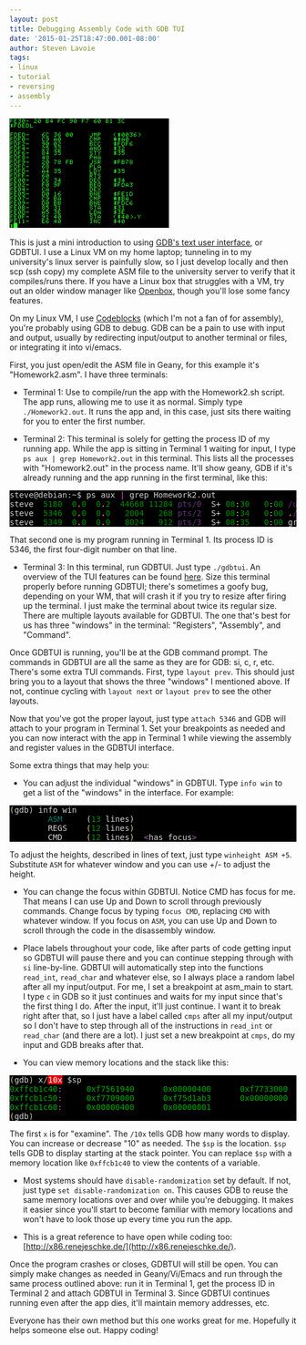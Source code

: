 ```yaml
---
layout: post
title: Debugging Assembly Code with GDB TUI
date: '2015-01-25T18:47:00.001-08:00'
author: Steven Lavoie
tags:
- linux
- tutorial
- reversing
- assembly
---
```


![Apple II Display](/assets/posts/debugging_gdbtui/apple_ii.png)

This is just a mini introduction to using [GDB's text user interface](https://sourceware.org/gdb/onlinedocs/gdb/TUI.html), or GDBTUI. I use a Linux VM on my home laptop; tunneling in to my university's linux server is painfully slow, so I just develop locally and then scp (ssh copy) my complete ASM file to the university server to verify that it compiles/runs there. If you have a Linux box that struggles with a VM, try out an older window manager like [Openbox](http://openbox.org/wiki/Main_Page), though you'll lose some fancy features.

On my Linux VM, I use [Codeblocks](http://www.geany.org/) (which I'm not a fan of for assembly), you're probably using GDB to debug. GDB can be a pain to use with input and output, usually by redirecting input/output to another terminal or files, or integrating it into vi/emacs.

First, you just open/edit the ASM file in Geany, for this example it's "Homework2.asm". I have three terminals:


- Terminal 1: Use to compile/run the app with the Homework2.sh script. The app runs, allowing me to use it as normal. Simply type  `./Homework2.out`. It runs the app and, in this case, just sits there waiting for you to enter the first number.

- Terminal 2: This terminal is solely for getting the process ID of my running app. While the app is sitting in Terminal 1 waiting for input, I type `ps aux | grep Homework2.out` in this terminal. This lists all the processes with "Homework2.out" in the process name. It'll show geany, GDB if it's already running and the app running in the first terminal, like this:

<pre style="background: #000000; color: #d1d1d1;">steve@debian<span style="color: #d2cd86;">:</span>~$ ps aux <span style="color: #e34adc;">|</span> grep Homework2<span style="color: #e66170; font-weight: bold;">.</span>out
steve  <span style="color: #008c00;">5180</span>  <span style="color: #008c00;">0</span><span style="color: #e66170; font-weight: bold;">.</span><span style="color: #008c00;">0</span>  <span style="color: #008c00;">0</span><span style="color: #e66170; font-weight: bold;">.</span><span style="color: #008c00;">2</span>  <span style="color: #008c00;">44668</span> <span style="color: #008c00;">11284</span> <span style="color: #66347b;">pts/0</span>  S+ <span style="color: #008c00;">08</span><span style="color: #d2cd86;">:</span><span style="color: #008c00;">30</span>   <span style="color: #008c00;">0</span><span style="color: #d2cd86;">:</span><span style="color: #008c00;">00</span> <span style="color: #66347b;">/usr/bin/gdb</span> --tui Homework2<span style="color: #e66170; font-weight: bold;">.</span>out
steve  <span style="color: #008c00;">5346</span>  <span style="color: #008c00;">0</span><span style="color: #e66170; font-weight: bold;">.</span><span style="color: #008c00;">0</span>  <span style="color: #008c00;">0</span><span style="color: #e66170; font-weight: bold;">.</span><span style="color: #008c00;">0</span>   <span style="color: #008c00;">2004</span>   <span style="color: #008c00;">268</span> <span style="color: #66347b;">pts/2</span>  S+ <span style="color: #008c00;">08</span><span style="color: #d2cd86;">:</span><span style="color: #008c00;">34</span>   <span style="color: #008c00;">0</span><span style="color: #d2cd86;">:</span><span style="color: #008c00;">00</span> <span style="color: #e66170; font-weight: bold;">.</span><span style="color: #66347b;">/Homework2.out</span>
steve  <span style="color: #008c00;">5349</span>  <span style="color: #008c00;">0</span><span style="color: #e66170; font-weight: bold;">.</span><span style="color: #008c00;">0</span>  <span style="color: #008c00;">0</span><span style="color: #e66170; font-weight: bold;">.</span><span style="color: #008c00;">0</span>   <span style="color: #008c00;">8024</span>   <span style="color: #008c00;">912</span> <span style="color: #66347b;">pts/3</span>  S+ <span style="color: #008c00;">08</span><span style="color: #d2cd86;">:</span><span style="color: #008c00;">35</span>   <span style="color: #008c00;">0</span><span style="color: #d2cd86;">:</span><span style="color: #008c00;">00</span> grep --color<span style="color: #d2cd86;">=</span>auto Homework2<span style="color: #e66170; font-weight: bold;">.</span>out
</pre>

That second one is my program running in Terminal 1. Its process ID is 5346, the first four-digit number on that line.

- Terminal 3: In this terminal, run GDBTUI. Just type `./gdbtui`. An overview of the TUI features can be found [here](https://sourceware.org/gdb/onlinedocs/gdb/TUI.html). Size this terminal properly before running GDBTUI; there's sometimes a goofy bug, depending on your WM, that will crash it if you try to resize after firing up the terminal. I just make the terminal about twice its regular size. There are multiple layouts available for GDBTUI. The one that's best for us has three "windows" in the terminal: "Registers", "Assembly", and "Command".

Once GDBTUI is running, you'll be at the GDB command prompt. The commands in GDBTUI are all the same as they are for GDB: si, c, r, etc. There's some extra TUI commands. First, type `layout prev`. This should just bring you to a layout that shows the three "windows" I mentioned above. If not, continue cycling with `layout next` or `layout prev` to see the other layouts.

Now that you've got the proper layout, just type `attach 5346` and GDB will attach to your program in Terminal 1. Set your breakpoints as needed and you can now interact with the app in Terminal 1 while viewing the assembly and register values in the GDBTUI interface.

Some extra things that may help you:

- You can adjust the individual "windows" in GDBTUI. Type `info win` to get a list of the "windows" in the interface. For example:

<pre style="background: #000000; color: #d1d1d1;"><span style="color: #d2cd86;">(</span>gdb<span style="color: #d2cd86;">)</span> info win
        <span style="color: #008073;">ASM</span>     (<span style="color: #008c00;">13</span> lines)
        REGS    <span style="color: #d2cd86;">(</span><span style="color: #008c00;">12</span> lines<span style="color: #d2cd86;">)</span>
        CMD     <span style="color: #d2cd86;">(</span><span style="color: #008c00;">12</span> lines<span style="color: #d2cd86;">)</span>  <span style="color: #b060b0;">&lt;</span>has focus<span style="color: #b060b0;">&gt;</span>
</pre>

To adjust the heights, described in lines of text, just type `winheight ASM +5`. Substitute `ASM` for whatever window and you can use +/- to adjust the height.

- You can change the focus within GDBTUI. Notice CMD has focus for me. That means I can use Up and Down to scroll through previously commands. Change focus by typing `focus CMD`, replacing `CMD` with whatever window. If you focus on `ASM`, you can use Up and Down to scroll through the code in the disassembly window.

- Place labels throughout your code, like after parts of code getting input so GDBTUI will pause there and you can continue stepping through with `si` line-by-line. GDBTUI will automatically step into the functions `read_int`, `read_char` and whatever else, so I always place a random label after all my input/output. For me, I set a breakpoint at asm_main to start. I type `c` in GDB so it just continues and waits for my input since that's the first thing I do. After the input, it'll just continue. I want it to break right after that, so I just have a label called `cmps` after all my input/output so I don't have to step through all of the instructions in `read_int` or `read_char` (and there are a lot). I just set a new breakpoint at `cmps`, do my input and GDB breaks after that.

- You can view memory locations and the stack like this:
<pre style="background: #000000; color: #d1d1d1;"><span style="color: #d2cd86;">(</span>gdb<span style="color: #d2cd86;">)</span> x<span style="color: #d2cd86;">/</span><span style="background: #dd0000; color: white;">10x</span> $sp
<span style="color: #00a800;">0xffcb1c40</span><span style="color: #e34adc;">:</span>     <span style="color: #00a800;">0xf7561940</span>      <span style="color: #00a800;">0x00000400</span>      <span style="color: #00a800;">0xf7733000</span>      <span style="color: #00a800;">0xf763bf13</span>
<span style="color: #00a800;">0xffcb1c50</span><span style="color: #e34adc;">:</span>     <span style="color: #00a800;">0xf7709000</span>      <span style="color: #00a800;">0xf75d1ab3</span>      <span style="color: #00a800;">0x00000000</span>      <span style="color: #00a800;">0xf7733000</span>
<span style="color: #00a800;">0xffcb1c60</span><span style="color: #e34adc;">:</span>     <span style="color: #00a800;">0x00000400</span>      <span style="color: #00a800;">0x00000001</span>
<span style="color: #d2cd86;">(</span>gdb<span style="color: #d2cd86;">)</span></pre>

The first `x` is for "examine". The `/10x` tells GDB how many words to display. You can increase or decrease "10" as needed. The `$sp` is the location. `$sp` tells GDB to display starting at the stack pointer. You can replace `$sp` with a memory location like `0xffcb1c40` to view the contents of a variable.

- Most systems should have `disable-randomization` set by default. If not, just type `set disable-randomization on`. This causes GDB to reuse the same memory locations over and over while you're debugging. It makes it easier since you'll start to become familiar with memory locations and won't have to look those up every time you run the app.

- This is a great reference to have open while coding too: [http://x86.renejeschke.de/](http://x86.renejeschke.de/).

Once the program crashes or closes, GDBTUI will still be open. You can simply make changes as needed in Geany/Vi/Emacs and run through the same process outlined above: run it in Terminal 1, get the process ID in Terminal 2 and attach GDBTUI in Terminal 3. Since GDBTUI continues running even after the app dies, it'll maintain memory addresses, etc.

Everyone has their own method but this one works great for me. Hopefully it helps someone else out. Happy coding!
